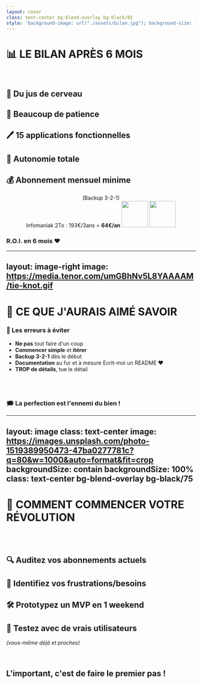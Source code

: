 ```yaml
---
layout: cover
class: text-center bg-blend-overlay bg-black/85
style: 'background-image: url("./assets/bilan.jpg"); background-size: fit; background-repeat: no-repeat; background-position: center;'
---
```


# 📊 LE BILAN APRÈS 6 MOIS

<br />

<v-clicks>

## 🍊 **Du jus** de cerveau
## 🧠 **Beaucoup** de patience
## 🖊️ **15 applications** fonctionnelles
## 📍 **Autonomie** totale
## 💰 Abonnement mensuel **minime**
<div align="center">
    <span class="text-blue-300 text-xs">(Backup 3-2-1)</span><br />
    <span class="text-blue-300">Infomaniak 2To : 193€/3ans = <b>64€/an</b></span>
    <img src="https://upload.wikimedia.org/wikipedia/commons/thumb/f/f3/Flag_of_Switzerland.svg/2048px-Flag_of_Switzerland.svg.png" width="70" />
    <img src="https://www.bankobserver-wavestone.com/wp-content/uploads/2018/02/gdpr-eu-1.png" width="70" />
</div>

### <span class="text-blue-300 text-4">**R.O.I. en 6 mois ❤️**</span>

</v-clicks>

<!--
6 mois, le bilan est plus que positif ! L'investissement en temps a été largement rentabilisé.
J'ai appris énormément. J'ai fais des nuits blanches, mais ma motivation et mon envie de découvrir était forte.
J'avais pour but d'avancer et craquer ce sujet de l'IA pour comprendre ses limites, et qu'il m'aide comme un partenaire.
-->

---
layout: image-right
image: https://media.tenor.com/umGBhNv5L8YAAAAM/tie-knot.gif
---

# 🎯 CE QUE J'AURAIS AIMÉ SAVOIR

### 🎈 Les erreurs à éviter

<v-clicks>

- **Ne pas** tout faire d'un coup
- **Commencer simple** et **<span class="text-red-300">itérer</span>**
- **Backup 3-2-1** dès le début
- **Documentation** au fur et à mesure
    Ecrit-moi un README ❤️
- **TROP de détails**, tue le détail

</v-clicks>

<br /><br />

<v-click>

### 🗯️ <span class="text-blue-300 text-4">**La perfection est l'ennemi du bien !**</span>

</v-click>

<!--
Avec le recul, voici ce que j'aurais aimé savoir avant de commencer cette aventure.
-->

---
layout: image
class: text-center
image: https://images.unsplash.com/photo-1519389950473-47ba0277781c?q=80&w=1000&auto=format&fit=crop
backgroundSize: contain
backgroundSize: 100%
class: text-center bg-blend-overlay bg-black/75
---

# 🚀 **COMMENT COMMENCER VOTRE RÉVOLUTION**

<br /><br />

<v-clicks>

## 🔍 **Auditez** vos abonnements actuels
## 🎯 **Identifiez** vos frustrations/besoins
## 🛠️ **Prototypez** un MVP en 1 weekend
## 🧪 **Testez** avec de vrais utilisateurs
_(vous-même déjà et proches)_

</v-clicks>

<br>

<v-click>

## **L'important, c'est de faire le premier pas !**

</v-click>

<!--
Vous n'avez pas besoin d'être un expert pour commencer !
-->